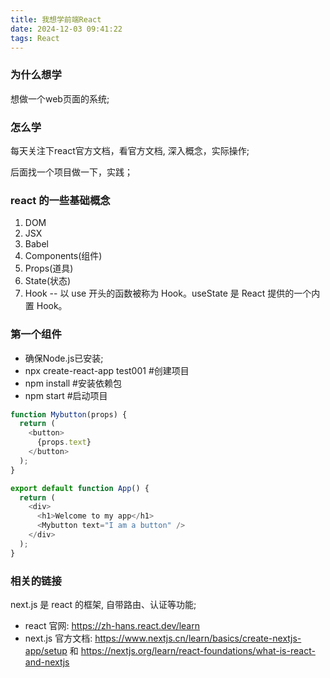 ```yaml
---
title: 我想学前端React
date: 2024-12-03 09:41:22
tags: React
---
```


### 为什么想学

想做一个web页面的系统;

### 怎么学

每天关注下react官方文档，看官方文档, 深入概念，实际操作;

后面找一个项目做一下，实践；

### react 的一些基础概念

1. DOM
2. JSX
3. Babel
4. Components(组件)
5. Props(道具)
6. State(状态)
7. Hook -- 以 use 开头的函数被称为 Hook。useState 是 React 提供的一个内置 Hook。

### 第一个组件

- 确保Node.js已安装;
- npx create-react-app test001 #创建项目
- npm install #安装依赖包
- npm start #启动项目

```js
function Mybutton(props) {
  return (
    <button>
      {props.text}
    </button>
  );
}

export default function App() {
  return (
    <div>
      <h1>Welcome to my app</h1>
      <Mybutton text="I am a button" />
    </div>
  );
}
```

### 相关的链接

next.js 是 react 的框架, 自带路由、认证等功能; 

- react 官网: https://zh-hans.react.dev/learn
- next.js 官方文档: https://www.nextjs.cn/learn/basics/create-nextjs-app/setup 和 https://nextjs.org/learn/react-foundations/what-is-react-and-nextjs
